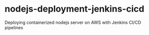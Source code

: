 # nodejs-deployment-jenkins-cicd
 Deploying containerized nodejs server on AWS with Jenkins CI/CD pipelines

